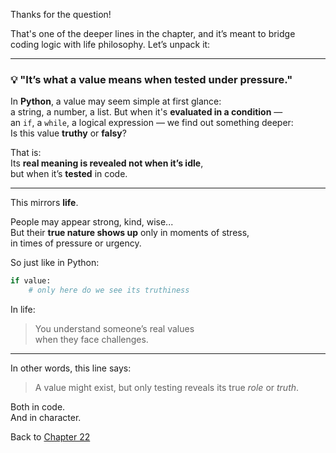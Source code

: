 Thanks for the question!

That's one of the deeper lines in the chapter, and it’s meant to bridge coding logic with life philosophy. Let’s unpack it:

---

### 💡 "It’s what a value means when tested under pressure."

In **Python**, a value may seem simple at first glance:  
a string, a number, a list. But when it's **evaluated in a condition** —  
an `if`, a `while`, a logical expression — we find out something deeper:  
Is this value **truthy** or **falsy**?

That is:  
Its **real meaning is revealed not when it’s idle**,  
but when it’s **tested** in code.

---

This mirrors **life**.

People may appear strong, kind, wise...  
But their **true nature shows up** only in moments of stress,  
in times of pressure or urgency.

So just like in Python:

```python
if value:
    # only here do we see its truthiness
```

In life:

> You understand someone’s real values  
> when they face challenges.

---

In other words, this line says:

> A value might exist, but only testing reveals its true *role* or *truth*.

Both in code.  
And in character.

Back to [Chapter 22](Chapter_22.md)
